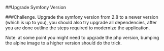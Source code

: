 ##Upgrade Symfony Version

###Challenge.
Upgrade the symfony version from 2.8 to a newer version (which is up to you), you should also try upgrade all dependencies, after you are done outline the steps required to modernize the application. 

Note: at some point you might need to upgrade the php version, bumping the alpine image to a higher version should do the trick.